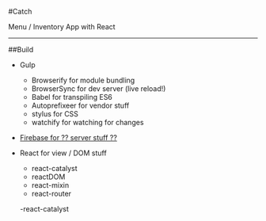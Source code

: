 #Catch

Menu / Inventory App with React

___

##Build
* Gulp
	- Browserify for module bundling
	- BrowserSync for dev server (live reload!)
	- Babel for transpiling ES6
	- Autoprefixeer for vendor stuff
	- stylus for CSS
	- watchify for watching for changes
* [Firebase for ?? server stuff ??](https://firebase.google.com/)
*  React for view / DOM stuff
	-  react-catalyst
	-  reactDOM
	-  react-mixin
	-  react-router

	-react-catalyst


